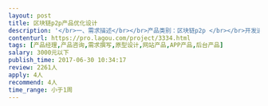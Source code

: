 ```yaml
---                
layout: post       
title: 区块链p2p产品优化设计           
description: '</br>一、需求描述</br></br>产品类别：区块链p2p </br></br>开发进度：已经有简单原型、技术、设计，需要靠谱产品经理完善逻辑。</br></br>功能：去中心化的数字抵押借贷平台，不同于传统p2p，平台不接触用户法币。通过数字货币抵押，为持有数字货币但短期内有资金需求的用户解决现金问题，为投资人提供了一种收益更高、风险更低的投资模式。</br></br>技术：产品大逻辑已经整理好，需要一个足够细心，对细节把握较好的产品经理帮助优化和完善，发现并解决我们目前存在问题。</br></br>二、参考产品</br></br>https://www.okcoin.cn/ </br>https://localbitcoins.com/ </br>http://www.ppdai.com/</br></br>三、人才要求</br></br>有较丰富的产品经验，最好懂p2p，细节控，了解虚拟货币或区块链加分。工作经验没硬性要求，但希望足够优秀。</br></br>四、其他要求</br></br>坐班要求：上海或洛阳地区希望能当面沟通，如不能当面沟通，希望有足够的时间视频或其他方式交流。</br></br>项目周期：项目比较赶时间，第一个版本一边开发一边修改，希望在一周内。</br>'     
contenturl: https://pro.lagou.com/project/3334.html      
tags: [产品经理,产品咨询,需求撰写,原型设计,网站产品,APP产品,后台产品]            
salary: 3000元以下          
publish_time: 2017-06-30 10:34:17         
review: 2261人                   
apply: 4人                   
recommend: 4人                   
time_range: 小于1周              
---                 
```

